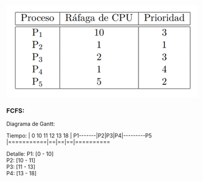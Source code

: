 ![alt text](img/image6.png)

### FCFS: 
Diagrama de Gantt:

Tiempo:  |  0        10 11 12 13        18
         |  P1-------|P2|P3|P4|---------P5
         |===========|==|==|==|==========

Detalle:
P1: [0 - 10]  
P2: [10 - 11]  
P3: [11 - 13]  
P4: [13 - 18]  